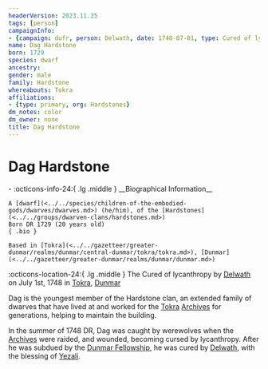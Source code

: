 ```yaml
---
headerVersion: 2023.11.25
tags: [person]
campaignInfo:
- {campaign: dufr, person: Delwath, date: 1748-07-01, type: Cured of lycanthropy}
name: Dag Hardstone
born: 1729
species: dwarf
ancestry:
gender: male
family: Hardstone
whereabouts: Tokra
affiliations:
- {type: primary, org: Hardstones}
dm_notes: color
dm_owner: none
title: Dag Hardstone
---
```

# Dag Hardstone
<div class="grid cards ext-narrow-margin ext-one-column" markdown>
- :octicons-info-24:{ .lg .middle } __Biographical Information__

    A [dwarf](<../../species/children-of-the-embodied-gods/dwarves/dwarves.md>) (he/him), of the [Hardstones](<../../groups/dwarven-clans/hardstones.md>)  
    Born DR 1729 (20 years old)  
    { .bio }

    Based in [Tokra](<../../gazetteer/greater-dunmar/realms/dunmar/central-dunmar/tokra/tokra.md>), [Dunmar](<../../gazetteer/greater-dunmar/realms/dunmar/dunmar.md>)
</div>



:octicons-location-24:{ .lg .middle } The Cured of lycanthropy by [Delwath](<../pcs/dunmar-fellowship/delwath.md>) on July 1st, 1748 in [Tokra](<../../gazetteer/greater-dunmar/realms/dunmar/central-dunmar/tokra/tokra.md>), [Dunmar](<../../gazetteer/greater-dunmar/realms/dunmar/dunmar.md>)  


Dag is the youngest member of the Hardstone clan, an extended family of dwarves that have lived at and worked for the [Tokra](<../../gazetteer/greater-dunmar/realms/dunmar/central-dunmar/tokra/tokra.md>) [Archives](<../../gazetteer/greater-dunmar/realms/dunmar/central-dunmar/tokra/archives.md>) for generations, helping to maintain the building. 


In the summer of 1748 DR, Dag was caught by werewolves when the [Archives](<../../gazetteer/greater-dunmar/realms/dunmar/central-dunmar/tokra/archives.md>) were raided, and wounded, becoming cursed by lycanthropy. After he was subdued by the [Dunmar Fellowship](<../pcs/dunmar-fellowship/dunmar-fellowship.md>), he was cured by [Delwath](<../pcs/dunmar-fellowship/delwath.md>), with the blessing of [Yezali](<../../cosmology/gods/tanshi/meswati/yezali.md>). 
